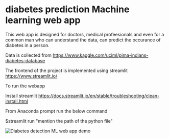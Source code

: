 # diabetes prediction Machine learning web app

This web app is designed for doctors, medical profeesionals and even for a common man who can understand the data, can predict the occurance of diabetes in a person. 

Data is collected from https://www.kaggle.com/uciml/pima-indians-diabetes-database

The frontend of the project is implemented using streamlit https://www.streamlit.io/

To run the webapp

Install streamlit https://docs.streamlit.io/en/stable/troubleshooting/clean-install.html

From Anaconda prompt run the below command

$streamlit run "mention the path of the python file"

![Diabetes detection ML web app demo](https://media.giphy.com/media/h5FDzUefsAxagFteyF/giphy.gif)


